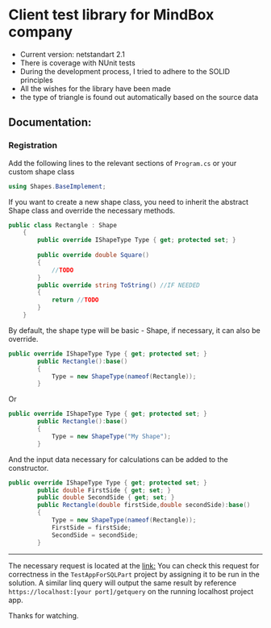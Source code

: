 # Client test library for MindBox company

- Current version: netstandart 2.1
- There is coverage with NUnit tests
- During the development process, I tried to adhere to the SOLID principles
- All the wishes for the library have been made
- the type of triangle is found out automatically based on the source data

## Documentation:

### Registration
Add the following lines to the relevant sections of `Program.cs` or your custom shape class
```cs
using Shapes.BaseImplement;
```
If you want to create a new shape class, you need to inherit the abstract Shape class and override the necessary methods.
```cs
public class Rectangle : Shape
    {
        public override IShapeType Type { get; protected set; }
        
        public override double Square()
        {
            //TODO
        }
        public override string ToString() //IF NEEDED
        {
            return //TODO
        }
    }
```
By default, the shape type will be basic - Shape, if necessary, it can also be override. 
```cs
public override IShapeType Type { get; protected set; }
        public Rectangle():base()
        {
            Type = new ShapeType(nameof(Rectangle));
        }
```
Or
```cs
public override IShapeType Type { get; protected set; }
        public Rectangle():base()
        {
            Type = new ShapeType("My Shape");
        }
```
And the input data necessary for calculations can be added to the constructor.
```cs
public override IShapeType Type { get; protected set; }
        public double FirstSide { get; set; }
        public double SecondSide { get; set; }
        public Rectangle(double firstSide,double secondSide):base()
        {
            Type = new ShapeType(nameof(Rectangle));
            FirstSide = firstSide;
            SecondSide = secondSide;
        }
```
-----------------------------------------------------------------------------------------------------
The necessary request is located at the [link:](https://github.com/ArturSvHub/Shapes-for-MindBox/blob/master/TestAppForSQLPart/SQLQuery.sql)
You can check this request for correctness in the ```TestAppForSQLPart``` project by assigning it to be run in the solution.
A similar linq query will output the same result by reference ```https://localhost:[your port]/getquery```  on the running localhost project app.

Thanks for watching.
